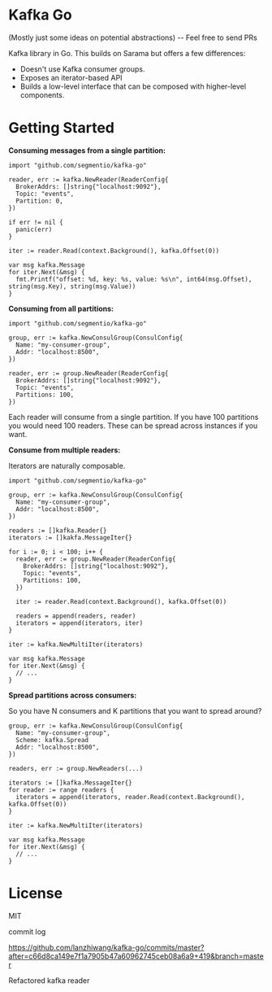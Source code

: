 # Kafka Go

(Mostly just some ideas on potential abstractions) -- Feel free to send PRs

Kafka library in Go. This builds on Sarama but offers a few differences:

- Doesn't use Kafka consumer groups.
- Exposes an iterator-based API
- Builds a low-level interface that can be composed with higher-level components.

# Getting Started

**Consuming messages from a single partition:**

```golang
import "github.com/segmentio/kafka-go"

reader, err := kafka.NewReader(ReaderConfig{
  BrokerAddrs: []string{"localhost:9092"},
  Topic: "events",
  Partition: 0,
})

if err != nil {
  panic(err)
}

iter := reader.Read(context.Background(), kafka.Offset(0))

var msg kafka.Message
for iter.Next(&msg) {
  fmt.Printf("offset: %d, key: %s, value: %s\n", int64(msg.Offset), string(msg.Key), string(msg.Value))
}
```

**Consuming from all partitions:**

```golang
import "github.com/segmentio/kafka-go"

group, err := kafka.NewConsulGroup(ConsulConfig{
  Name: "my-consumer-group",
  Addr: "localhost:8500",
})

reader, err := group.NewReader(ReaderConfig{
  BrokerAddrs: []string{"localhost:9092"},
  Topic: "events",
  Partitions: 100,
})
```

Each reader will consume from a single partition. If you have 100 partitions you would need 100 readers. These can be spread across instances if you want.

**Consume from multiple readers:**

Iterators are naturally composable.

```golang
import "github.com/segmentio/kafka-go"

group, err := kafka.NewConsulGroup(ConsulConfig{
  Name: "my-consumer-group",
  Addr: "localhost:8500",
})

readers := []kafka.Reader{}
iterators := []kakfa.MessageIter{}

for i := 0; i < 100; i++ {
  reader, err := group.NewReader(ReaderConfig{
    BrokerAddrs: []string{"localhost:9092"},
    Topic: "events",
    Partitions: 100,
  })

  iter := reader.Read(context.Background(), kafka.Offset(0))

  readers = append(readers, reader)
  iterators = append(iterators, iter)
}

iter := kafka.NewMultiIter(iterators)

var msg kafka.Message
for iter.Next(&msg) {
  // ...
}
```

**Spread partitions across consumers:**

So you have N consumers and K partitions that you want to spread around?

```golang
group, err := kafka.NewConsulGroup(ConsulConfig{
  Name: "my-consumer-group",
  Scheme: kafka.Spread
  Addr: "localhost:8500",
})

readers, err := group.NewReaders(...)

iterators := []kafka.MessageIter{}
for reader := range readers {
  iterators = append(iterators, reader.Read(context.Background(), kafka.Offset(0))
}

iter := kafka.NewMultiIter(iterators)

var msg kafka.Message
for iter.Next(&msg) {
  // ...
}
```

# License

MIT

commit log

https://github.com/lanzhiwang/kafka-go/commits/master?after=c66d8ca149e7f1a7905b47a60962745ceb08a6a9+419&branch=master

Refactored kafka reader
